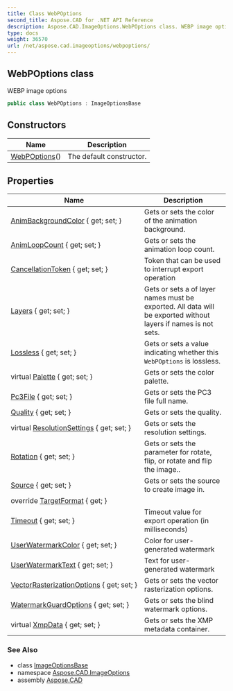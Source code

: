 ```yaml
---
title: Class WebPOptions
second_title: Aspose.CAD for .NET API Reference
description: Aspose.CAD.ImageOptions.WebPOptions class. WEBP image options
type: docs
weight: 36570
url: /net/aspose.cad.imageoptions/webpoptions/
---
```

## WebPOptions class

WEBP image options

```csharp
public class WebPOptions : ImageOptionsBase
```

## Constructors

| Name | Description |
| --- | --- |
| [WebPOptions](webpoptions/)() | The default constructor. |

## Properties

| Name | Description |
| --- | --- |
| [AnimBackgroundColor](../../aspose.cad.imageoptions/webpoptions/animbackgroundcolor/) { get; set; } | Gets or sets the color of the animation background. |
| [AnimLoopCount](../../aspose.cad.imageoptions/webpoptions/animloopcount/) { get; set; } | Gets or sets the animation loop count. |
| [CancellationToken](../../aspose.cad.imageoptions/imageoptionsbase/cancellationtoken/) { get; set; } | Token that can be used to interrupt export operation |
| [Layers](../../aspose.cad.imageoptions/imageoptionsbase/layers/) { get; set; } | Gets or sets a of layer names must be exported. All data will be exported without layers if names is not sets. |
| [Lossless](../../aspose.cad.imageoptions/webpoptions/lossless/) { get; set; } | Gets or sets a value indicating whether this `WebPOptions` is lossless. |
| virtual [Palette](../../aspose.cad.imageoptions/imageoptionsbase/palette/) { get; set; } | Gets or sets the color palette. |
| [Pc3File](../../aspose.cad.imageoptions/imageoptionsbase/pc3file/) { get; set; } | Gets or sets the PC3 file full name. |
| [Quality](../../aspose.cad.imageoptions/webpoptions/quality/) { get; set; } | Gets or sets the quality. |
| virtual [ResolutionSettings](../../aspose.cad.imageoptions/imageoptionsbase/resolutionsettings/) { get; set; } | Gets or sets the resolution settings. |
| [Rotation](../../aspose.cad.imageoptions/imageoptionsbase/rotation/) { get; set; } | Gets or sets the parameter for rotate, flip, or rotate and flip the image.. |
| [Source](../../aspose.cad.imageoptions/imageoptionsbase/source/) { get; set; } | Gets or sets the source to create image in. |
| override [TargetFormat](../../aspose.cad.imageoptions/webpoptions/targetformat/) { get; } |  |
| [Timeout](../../aspose.cad.imageoptions/imageoptionsbase/timeout/) { get; set; } | Timeout value for export operation (in milliseconds) |
| [UserWatermarkColor](../../aspose.cad.imageoptions/imageoptionsbase/userwatermarkcolor/) { get; set; } | Color for user-generated watermark |
| [UserWatermarkText](../../aspose.cad.imageoptions/imageoptionsbase/userwatermarktext/) { get; set; } | Text for user-generated watermark |
| [VectorRasterizationOptions](../../aspose.cad.imageoptions/imageoptionsbase/vectorrasterizationoptions/) { get; set; } | Gets or sets the vector rasterization options. |
| [WatermarkGuardOptions](../../aspose.cad.imageoptions/imageoptionsbase/watermarkguardoptions/) { get; set; } | Gets or sets the blind watermark options. |
| virtual [XmpData](../../aspose.cad.imageoptions/imageoptionsbase/xmpdata/) { get; set; } | Gets or sets the XMP metadata container. |

### See Also

* class [ImageOptionsBase](../imageoptionsbase/)
* namespace [Aspose.CAD.ImageOptions](../../aspose.cad.imageoptions/)
* assembly [Aspose.CAD](../../)



